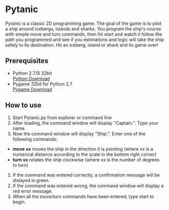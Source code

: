 # Pytanic

Pytanic is a classic 2D programming game. The goal of the game is to pilot a ship around icebergs, islands and sharks. You program the ship's course with simple move and turn commands, then hit start and watch it follow the path you programmed and see if you estimations and logic will take the ship safely to its destination. Hit an iceberg, island or shark and its game over!

## Prerequisites

* Python 2.7.15 32bit  
[Python Download](https://www.python.org/downloads/release/python-2715/)  
* Pygame 32bit for Python 2.7  
[Pygame Download](http://pygame.org/ftp/pygame-1.9.2a0.win32-py2.7.msi)  
  

## How to use

1. Start Pytanic.py from explorer or command line
1. After loading, the command window will display "Captain:". Type your name.
1. Now the command window will display "Ship:". Enter one of the following commands:
 * **move xx** moves the ship in the direction it is pointing (where xx is a numerical distance according to the scale in the bottom right corner)
 * **turn xx** rotates the ship clockwise (where xx is the number of degrees to turn)
1. If the command was entered correctly, a confirmation message will be dislayed in green.
1. If the command was entered wrong, the command window will display a red error message.
1. When all the move/turn commands have been entered, type start to begin.